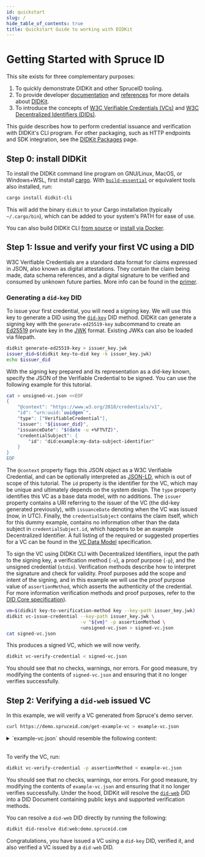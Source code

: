 ```yaml
--- 
id: quickstart
slug: /
hide_table_of_contents: true
title: Quickstart Guide to working with DIDKit
---
```


# Getting Started with Spruce ID

This site exists for three complementary purposes: 
1. To quickly demonstrate DIDKit and other SpruceID tooling.
2. To provide developer [documentation](/docs/) and [references](/docs/glossary)
   for more details about [DIDKit](/docs/didkit).
3. To introduce the concepts of [W3C Verifiable Credentials
   (VCs)](/docs/primer/) and [W3C Decentralized Identifiers
   (DIDs)](/docs/didkit/did-methods).

This guide describes how to perform credential issuance and verification with
DIDKit's CLI program. For other packaging, such as HTTP endpoints and SDK
integration, see the [DIDKit Packages](/docs/didkit-packages) page.

## Step 0: install DIDKit 

To install the DIDKit command line program on GNU/Linux, MacOS,
or Windows+WSL, first install
[cargo](https://doc.rust-lang.org/cargo/getting-started/installation.html).
With [`build-essential`](https://packages.debian.org/sid/build-essential) or
equivalent tools also installed, run:

```sh
cargo install didkit-cli
```

This will add the binary `didkit` to your Cargo installation (typically
`~/.cargo/bin`), which can be added to your system's PATH for ease of use.

You can also build DIDKit CLI [from source](/docs/didkit/install#manual) or
[install via Docker](/docs/didkit/install#docker).

## Step 1: Issue and verify your first VC using a DID

W3C Verifiable Credentials are a standard data format for claims expressed in
JSON, also known as digital attestations. They contain the claim being made,
data schema references, and a digital signature to be verified and consumed by
unknown future parties. More info can be found in the [primer](/docs/primer).

### Generating a `did-key` DID

To issue your first credential, you will need a signing key. We will use this
key to generate a DID using the
[`did-key`](https://w3c-ccg.github.io/did-method-key/) DID method. DIDKit can
generate a signing key with the `generate-ed25519-key` subcommand to create an
[Ed25519](https://ed25519.cr.yp.to/) private key in the
[JWK](https://tools.ietf.org/html/rfc7517) format. Existing JWKs can also be
loaded via filepath.

```sh
didkit generate-ed25519-key > issuer_key.jwk
issuer_did=$(didkit key-to-did key -k issuer_key.jwk)
echo $issuer_did
```

With the signing key prepared and its representation as a did-key known,
specify the JSON of the Verifiable Credential to be signed. You can use
the following example for this tutorial.
```bash
cat > unsigned-vc.json <<EOF
{
    "@context": "https://www.w3.org/2018/credentials/v1",
    "id": "urn:uuid:`uuidgen`",
    "type": ["VerifiableCredential"],
    "issuer": "${issuer_did}",
    "issuanceDate": "$(date -u +%FT%TZ)",
    "credentialSubject": {
        "id": "did:example:my-data-subject-identifier"
    }
}
EOF
```

The `@context` property flags this JSON object as a W3C Verifiable Credential,
and can be optionally interpreted as [JSON-LD](https://json-ld.org/), which is
out of scope of this tutorial. The `id` property is the identifier for the VC,
which may be unique and ultimately depends on the system design. The `type`
property identifies this VC as a base data model, with no additions. The
`issuer` property contains a URI referring to the issuer of the VC (the did-key
generated previously), with `issuanceDate` denoting when the VC was issued
(now, in UTC).  Finally, the `credentialSubject` contains the claim itself,
which for this dummy example, contains no information other than the data
subject in `credentialSubject.id`, which happens to be an example Decentralized
Identifier. A full listing of the required or suggested properties for a VC can
be found in the [VC Data Model](https://www.w3.org/TR/vc-data-model/)
specification.

To sign the VC using DIDKit CLI with Decentralized Identifiers, input the path
to the signing key, a verification method (`-v`), a proof purpose (`-p`), and
the unsigned credential (`stdin`). Verification methods describe how to
interpret the signature and check for validity. Proof purposes add the scope
and intent of the signing, and in this example we will use the proof purpose
value of `assertionMethod`, which asserts the authenticity of the credential.
For more information verification methods and proof purposes, refer to the [DID
Core specification](https://www.w3.org/TR/did-core/#assertion)).

```sh
vm=$(didkit key-to-verification-method key --key-path issuer_key.jwk)
didkit vc-issue-credential --key-path issuer_key.jwk \
                           -v "${vm}" -p assertionMethod \
                           <unsigned-vc.json > signed-vc.json
cat signed-vc.json
```

This produces a signed VC, which we will now verify.

```sh
didkit vc-verify-credential < signed-vc.json
```

You should see that no checks, warnings, nor errors. For good measure, try
modifying the contents of `signed-vc.json` and ensuring that it no longer
verifies successfully.

## Step 2: Verifying a `did-web` issued VC

In this example, we will verify a VC generated from Spruce's demo server.
```sh
curl https://demo.spruceid.com/get-example-vc > example-vc.json
```

<details>
  <summary>`example-vc.json` should resemble the following content:</summary>
  <div>
     <code>{`
{
  "@context":["https://www.w3.org/2018/credentials/v1"],
  "type":"VerifiableCredential",
  "credentialSubject":{},
  "issuer":"did:web:demo.spruceid.com",
  "issuanceDate":"2021-09-13T18:23:56Z",
  "proof":{
    "type":"Ed25519Signature2018",
    "proofPurpose":"assertionMethod",
    "verificationMethod":"did:web:demo.spruceid.com#_t-v-Ep7AtkELhhvAzCCDzy1O5Bn_z1CVFv9yiRXdHY",
    "created":"2021-09-13T18:23:56.483Z",
    "jws":"eyJhbGciOiJFZERTQSIsImNyaXQiOlsiYjY0Il0sImI2NCI6ZmFsc2V9..X5J2jI5j3TPqFO_g6XOlB730WlXJ8mDsfoyLQ4u60MelVosi1Et6V_pB7-zELDggdqZTsKQjSqDodv0m7ui1Bg"
  },
  "expirationDate":"2021-10-13T18:23:56Z"
}
`.slice(1, -1)}</code>
  </div>
<br />
</details>

<br />

To verify the VC, run:

```sh
didkit vc-verify-credential -p assertionMethod < example-vc.json
```

You should see that no checks, warnings, nor errors. For good measure, try
modifying the contents of `example-vc.json` and ensuring that it no longer
verifies successfully. Under the hood, DIDKit will resolve the
[`did-web`](https://w3c-ccg.github.io/did-method-web/) DID into a DID Document
containing public keys and supported verification methods.

You can resolve a `did-web` DID directly by running the following:
```sh
didkit did-resolve did:web:demo.spruceid.com
```

Congratulations, you have issued a VC using a `did-key` DID, verified it, and
also verified a VC issued by a `did-web` DID.
